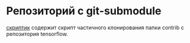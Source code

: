 # Репозиторий с git-submodule
[скриптик](https://github.com/kalibri111/submodule-example/blob/main/sparce-checkout-submodule.sh) содержит скрипт частичного клонирования папки contrib с репозитория tensorflow.
